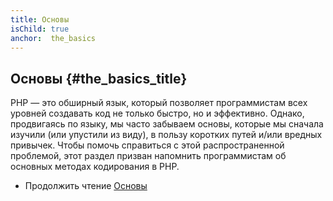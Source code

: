 ```yaml
---
title: Основы
isChild: true
anchor:  the_basics
---
```


## Основы {#the_basics_title}

PHP — это обширный язык, который позволяет программистам всех уровней создавать код не только быстро, но и эффективно.
Однако, продвигаясь по языку, мы часто забываем основы, которые мы сначала изучили (или упустили из виду), в пользу
коротких путей и/или вредных привычек. Чтобы помочь справиться с этой распространенной проблемой, этот раздел призван
напомнить программистам об основных методах кодирования в PHP.

* Продолжить чтение [Основы]({{site.baseurl}}/pages/The-Basics.html)
